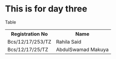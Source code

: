 # This is for day three
<!DOCTYPE>
<html>
<head>Table</head>
<body>
  <table>
    <tr>
      <th>Registration No</th>
      <th>Name</th>
    </tr>
    <tr>
      <td>Bcs/12/17/253/TZ</td>
      <td>Rahila Said</td>
    </tr>
     <tr>
      <td>Bcs/12/17/25/TZ</td>
      <td>AbdulSwamad Makuya</td>
    </tr>
  </table>
</body>
</html>
